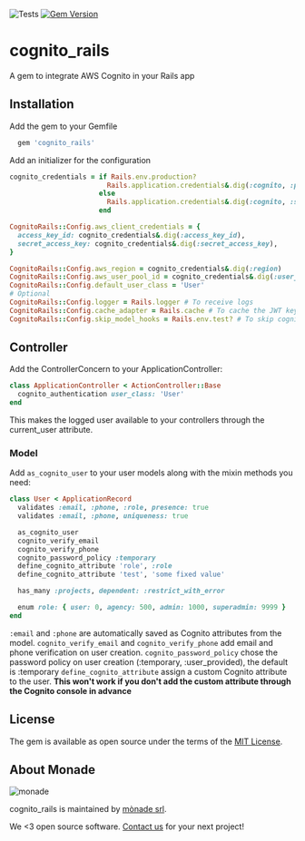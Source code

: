 ![Tests](https://github.com/monade/cognito_rails/actions/workflows/test.yml/badge.svg)
[![Gem Version](https://badge.fury.io/rb/cognito_rails.svg)](https://badge.fury.io/rb/cognito_rails)

# cognito_rails

A gem to integrate AWS Cognito in your Rails app

## Installation

Add the gem to your Gemfile

```ruby
  gem 'cognito_rails'
```

Add an initializer for the configuration

```ruby
cognito_credentials = if Rails.env.production?
                        Rails.application.credentials&.dig(:cognito, :production)
                      else
                        Rails.application.credentials&.dig(:cognito, :staging)
                      end

CognitoRails::Config.aws_client_credentials = {
  access_key_id: cognito_credentials&.dig(:access_key_id),
  secret_access_key: cognito_credentials&.dig(:secret_access_key),
}

CognitoRails::Config.aws_region = cognito_credentials&.dig(:region)
CognitoRails::Config.aws_user_pool_id = cognito_credentials&.dig(:user_pool_id)
CognitoRails::Config.default_user_class = 'User'
# Optional
CognitoRails::Config.logger = Rails.logger # To receive logs
CognitoRails::Config.cache_adapter = Rails.cache # To cache the JWT keys API call
CognitoRails::Config.skip_model_hooks = Rails.env.test? # To skip cognito user creation during tests
```

## Controller

Add the ControllerConcern to your ApplicationController:

```ruby
class ApplicationController < ActionController::Base
  cognito_authentication user_class: 'User'
end
```

This makes the logged user available to your controllers through the current_user attribute.

### Model

Add `as_cognito_user` to your user models along with the mixin methods you need:

```ruby
class User < ApplicationRecord
  validates :email, :phone, :role, presence: true
  validates :email, :phone, uniqueness: true

  as_cognito_user
  cognito_verify_email
  cognito_verify_phone
  cognito_password_policy :temporary
  define_cognito_attribute 'role', :role
  define_cognito_attribute 'test', 'some fixed value'

  has_many :projects, dependent: :restrict_with_error

  enum role: { user: 0, agency: 500, admin: 1000, superadmin: 9999 }
end
```

`:email` and `:phone` are automatically saved as Cognito attributes from the model.
`cognito_verify_email` and `cognito_verify_phone` add email and phone verification on user creation.
`cognito_password_policy` chose the password policy on user creation (:temporary, :user_provided), the default is :temporary
`define_cognito_attribute` assign a custom Cognito attribute to the user. **This won't work if you don't add the custom attribute through the Cognito console in advance**

## License

The gem is available as open source under the terms of the [MIT License](https://opensource.org/licenses/MIT).

## About Monade

![monade](https://monade.io/wp-content/uploads/2021/06/monadelogo.png)

cognito_rails is maintained by [mònade srl](https://monade.io/en/home-en/).

We <3 open source software. [Contact us](https://monade.io/en/contact-us/) for your next project!
